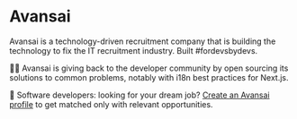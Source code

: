 # Avansai

Avansai is a technology-driven recruitment company that is building the technology to fix the IT recruitment industry. Built #fordevsbydevs.

🧑‍💻 Avansai is giving back to the developer community by open sourcing its solutions to common problems, notably with i18n best practices for Next.js.

🚀 Software developers: looking for your dream job? [Create an Avansai profile](https://www.avansai.com/en-ca/sign-up?utm_campaign=avansai-oss&utm_medium=github-profile&utm_source=github) to get matched only with relevant opportunities. 
